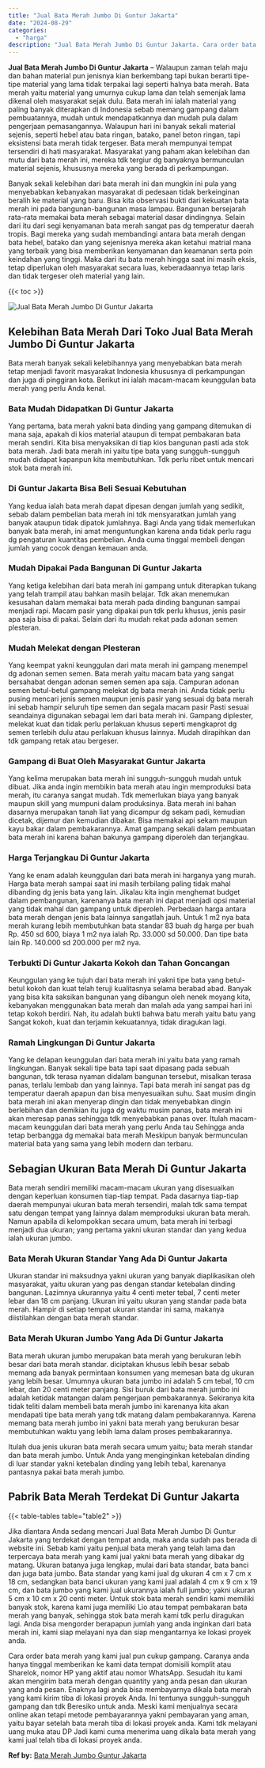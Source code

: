 ```yaml
---
title: "Jual Bata Merah Jumbo Di Guntur Jakarta"
date: "2024-08-29"
categories: 
  - "harga"
description: "Jual Bata Merah Jumbo Di Guntur Jakarta. Cara order bata merah yang kami jual pun cukup gampang. Caranya anda hanya tinggal memberikan ke kami data tempat do..."
---
```


**Jual Bata Merah Jumbo Di Guntur Jakarta** – Walaupun zaman telah maju dan bahan material pun jenisnya kian berkembang tapi bukan berarti tipe-tipe material yang lama tidak terpakai lagi seperti halnya bata merah. Bata merah yaitu material yang umurnya cukup lama dan telah semenjak lama dikenal oleh masyarakat sejak dulu. Bata merah ini ialah material yang paling banyak diterapkan di Indonesia sebab memang gampang dalam pembuatannya, mudah untuk mendapatkannya dan mudah pula dalam pengerjaan pemasangannya. Walaupun hari ini banyak sekali material sejenis, seperti hebel atau bata ringan, batako, panel beton ringan, tapi eksistensi bata merah tidak tergeser. Bata merah mempunyai tempat tersendiri di hati masyarakat. Masyarakat yang paham akan kelebihan dan mutu dari bata merah ini, mereka tdk tergiur dg banyaknya bermunculan material sejenis, khususnya mereka yang berada di perkampungan.

Banyak sekali kelebihan dari bata merah ini dan mungkin ini pula yang menyebabkan kebanyakan masyarakat di pedesaan tidak berkeinginan beralih ke material yang baru. Bisa kita observasi bukti dari kekuatan bata merah ini pada bangunan-bangunan masa lampau. Bangunan bersejarah rata-rata memakai bata merah sebagai material dasar dindingnya. Selain dari itu dari segi kenyamanan bata merah sangat pas dg temperatur daerah tropis. Bagi mereka yang sudah membandingi antara bata merah dengan bata hebel, batako dan yang sejenisnya mereka akan ketahui matrial mana yang terbaik yang bisa memberikan kenyamanan dan keamanan serta poin keindahan yang tinggi. Maka dari itu bata merah hingga saat ini masih eksis, tetap diperlukan oleh masyarakat secara luas, keberadaannya tetap laris dan tidak tergeser oleh material yang lain.

{{< toc >}}

![Jual Bata Merah Jumbo Di Guntur Jakarta](/images/jual-bata-merah-03.png)

## Kelebihan Bata Merah Dari Toko Jual Bata Merah Jumbo Di Guntur Jakarta

Bata merah banyak sekali kelebihannya yang menyebabkan bata merah tetap menjadi favorit masyarakat Indonesia khususnya di perkampungan dan juga di pinggiran kota. Berikut ini ialah macam-macam keunggulan bata merah yang perlu Anda kenal.

### Bata Mudah Didapatkan Di Guntur Jakarta

Yang pertama, bata merah yakni bata dinding yang gampang ditemukan di mana saja, apakah di kios material ataupun di tempat pembakaran bata merah sendiri. Kita bisa menyaksikan di tiap kios bangunan pasti ada stok bata merah. Jadi bata merah ini yaitu tipe bata yang sungguh-sungguh mudah didapat kapanpun kita membutuhkan. Tdk perlu ribet untuk mencari stok bata merah ini.

### Di Guntur Jakarta Bisa Beli Sesuai Kebutuhan

Yang kedua ialah bata merah dapat dipesan dengan jumlah yang sedikit, sebab dalam pembelian bata merah ini tdk mensyaratkan jumlah yang banyak ataupun tidak dipatok jumlahnya. Bagi Anda yang tidak memerlukan banyak bata merah, ini amat menguntungkan karena anda tidak perlu ragu dg pengaturan kuantitas pembelian. Anda cuma tinggal membeli dengan jumlah yang cocok dengan kemauan anda.

### Mudah Dipakai Pada Bangunan Di Guntur Jakarta

Yang ketiga kelebihan dari bata merah ini gampang untuk diterapkan tukang yang telah trampil atau bahkan masih belajar. Tdk akan menemukan kesusahan dalam memakai bata merah pada dinding bangunan sampai menjadi rapi. Macam pasir yang dipakai pun tdk perlu khusus, jenis pasir apa saja bisa di pakai. Selain dari itu mudah rekat pada adonan semen plesteran.

### Mudah Melekat dengan Plesteran

Yang keempat yakni keunggulan dari mata merah ini gampang menempel dg adonan semen semen. Bata merah yaitu macam bata yang sangat bersahabat dengan adonan semen semen apa saja. Campuran adonan semen betul-betul gampang melekat dg bata merah ini. Anda tidak perlu pusing mencari jenis semen maupun jenis pasir yang sesuai dg bata merah ini sebab hampir seluruh tipe semen dan segala macam pasir Pasti sesuai seandainya digunakan sebagai lem dari bata merah ini. Gampang diplester, melekat kuat dan tidak perlu perlakuan khusus seperti mengkaprot dg semen terlebih dulu atau perlakuan khusus lainnya. Mudah dirapihkan dan tdk gampang retak atau bergeser.

### Gampang di Buat Oleh Masyarakat Guntur Jakarta

Yang kelima merupakan bata merah ini sungguh-sungguh mudah untuk dibuat. Jika anda ingin membikin bata merah atau ingin memproduksi bata merah, itu caranya sangat mudah. Tdk memerlukan biaya yang banyak maupun skill yang mumpuni dalam produksinya. Bata merah ini bahan dasarnya merupakan tanah liat yang dicampur dg sekam padi, kemudian dicetak, dijemur dan kemudian dibakar. Bisa memakai api sekam maupun kayu bakar dalam pembakarannya. Amat gampang sekali dalam pembuatan bata merah ini karena bahan bakunya gampang diperoleh dan terjangkau.

### Harga Terjangkau Di Guntur Jakarta

Yang ke enam adalah keunggulan dari bata merah ini harganya yang murah. Harga bata merah sampai saat ini masih terbilang paling tidak mahal dibanding dg jenis bata yang lain. Jikalau kita ingin menghemat budget dalam pembangunan, karenanya bata merah ini dapat menjadi opsi material yang tidak mahal dan gampang untuk diperoleh. Perbedaan harga antara bata merah dengan jenis bata lainnya sangatlah jauh. Untuk 1 m2 nya bata merah kurang lebih membutuhkan bata standar 83 buah dg harga per buah Rp. 450 sd 600, biaya 1 m2 nya ialah Rp. 33.000 sd 50.000. Dan tipe bata lain Rp. 140.000 sd 200.000 per m2 nya.

### Terbukti Di Guntur Jakarta Kokoh dan Tahan Goncangan

Keunggulan yang ke tujuh dari bata merah ini yakni tipe bata yang betul-betul kokoh dan kuat telah teruji kualitasnya selama berabad abad. Banyak yang bisa kita saksikan bangunan yang dibangun oleh nenek moyang kita, kebanyakan menggunakan bata merah dan malah ada yang sampai hari ini tetap kokoh berdiri. Nah, itu adalah bukti bahwa batu merah yaitu batu yang Sangat kokoh, kuat dan terjamin kekuatannya, tidak diragukan lagi.

### Ramah Lingkungan Di Guntur Jakarta

Yang ke delapan keunggulan dari bata merah ini yaitu bata yang ramah lingkungan. Banyak sekali tipe bata tapi saat dipasang pada sebuah bangunan, tdk terasa nyaman didalam bangunan tersebut, misalkan terasa panas, terlalu lembab dan yang lainnya. Tapi bata merah ini sangat pas dg temperatur daerah apapun dan bisa menyesuaikan suhu. Saat musim dingin bata merah ini akan menyerap dingin dan tidak menyebabkan dingin berlebihan dan demikian itu juga dg waktu musim panas, bata merah ini akan meresap panas sehingga tdk menyebabkan panas over. Itulah macam-macam keunggulan dari bata merah yang perlu Anda tau Sehingga anda tetap berbangga dg memakai bata merah Meskipun banyak bermunculan material bata yang sama yang lebih modern dan terbaru.

## Sebagian Ukuran Bata Merah Di Guntur Jakarta

Bata merah sendiri memiliki macam-macam ukuran yang disesuaikan dengan keperluan konsumen tiap-tiap tempat. Pada dasarnya tiap-tiap daerah mempunyai ukuran bata merah tersendiri, malah tdk sama tempat satu dengan tempat yang lainnya dalam memproduksi ukuran bata merah. Namun apabila di kelompokkan secara umum, bata merah ini terbagi menjadi dua ukuran; yang pertama yakni ukuran standar dan yang kedua ialah ukuran jumbo.

### Bata Merah Ukuran Standar Yang Ada Di Guntur Jakarta

Ukuran standar ini maksudnya yakni ukuran yang banyak diaplikasikan oleh masyarakat, yaitu ukuran yang pas dengan standar ketebalan dinding bangunan. Lazimnya ukurannya yaitu 4 centi meter tebal, 7 centi meter lebar dan 18 cm panjang. Ukuran ini yaitu ukuran yang standar pada bata merah. Hampir di setiap tempat ukuran standar ini sama, makanya diistilahkan dengan bata merah standar.

### Bata Merah Ukuran Jumbo Yang Ada Di Guntur Jakarta

Bata merah ukuran jumbo merupakan bata merah yang berukuran lebih besar dari bata merah standar. diciptakan khusus lebih besar sebab memang ada banyak permintaan konsumen yang memesan bata dg ukuran yang lebih besar. Umumnya ukuran bata jumbo ini adalah 5 cm tebal, 10 cm lebar, dan 20 centi meter panjang. Sisi buruk dari bata merah jumbo ini adalah ketidak matangan dalam pengerjaan pembakarannya. Sekiranya kita tidak teliti dalam membeli bata merah jumbo ini karenanya kita akan mendapati tipe bata merah yang tdk matang dalam pembakarannya. Karena memang bata merah jumbo ini yakni bata merah yang berukuran besar membutuhkan waktu yang lebih lama dalam proses pembakarannya.

Itulah dua jenis ukuran bata merah secara umum yaitu; bata merah standar dan bata merah jumbo. Untuk Anda yang menginginkan ketebalan dinding di luar standar yakni ketebalan dinding yang lebih tebal, karenanya pantasnya pakai bata merah jumbo.

## Pabrik Bata Merah Terdekat Di Guntur Jakarta

{{< table-tables table="table2" >}}

Jika diantara Anda sedang mencari Jual Bata Merah Jumbo Di Guntur Jakarta yang terdekat dengan tempat anda, maka anda sudah pas berada di website ini. Sebab kami yaitu penjual bata merah yang telah lama dan terpercaya bata merah yang kami jual yakni bata merah yang dibakar dg matang. Ukuran batanya juga lengkap, mulai dari bata standar, bata banci dan juga bata jumbo. Bata standar yang kami jual dg ukuran 4 cm x 7 cm x 18 cm, sedangkan bata banci ukuran yang kami jual adalah 4 cm x 9 cm x 19 cm, dan bata jumbo yang kami jual ukurannya ialah full jumbo; yakni ukuran 5 cm x 10 cm x 20 centi meter. Untuk stok bata merah sendiri kami memiliki banyak stok, karena kami juga memiliki Lio atau tempat pembakaran bata merah yang banyak, sehingga stok bata merah kami tdk perlu diragukan lagi. Anda bisa mengorder berapapun jumlah yang anda inginkan dari bata merah ini, kami siap melayani nya dan siap mengantarnya ke lokasi proyek anda.

Cara order bata merah yang kami jual pun cukup gampang. Caranya anda hanya tinggal memberikan ke kami data tempat domisili komplit atau Sharelok, nomor HP yang aktif atau nomor WhatsApp. Sesudah itu kami akan mengirim bata merah dengan quantity yang anda pesan dan ukuran yang anda pesan. Enaknya lagi anda bisa membayarnya dikala bata merah yang kami kirim tiba di lokasi proyek Anda. Ini tentunya sungguh-sungguh gampang dan tdk Beresiko untuk anda. Meski kami menjualnya secara online akan tetapi metode pembayarannya yakni pembayaran yang aman, yaitu bayar setelah bata merah tiba di lokasi proyek anda. Kami tdk melayani uang muka atau DP Jadi kami cuma menerima uang dikala bata merah yang kami jual telah tiba di lokasi proyek anda.

**Ref by:** [Bata Merah Jumbo Guntur Jakarta](https://id.wikipedia.org/wiki/Bata)
